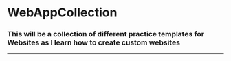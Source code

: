 # WebAppCollection
### This will be a collection of different practice templates for Websites as I learn how to create custom websites
____
